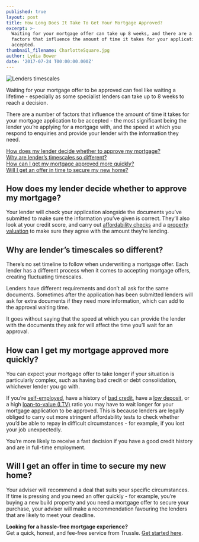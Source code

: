 ```yaml
---
published: true
layout: post
title: How Long Does It Take To Get Your Mortgage Approved?
excerpt: >-
  Waiting for your mortgage offer can take up 8 weeks, and there are a number of
  factors that influence the amount of time it takes for your application to be
  accepted. 
thumbnail_filename: CharlotteSquare.jpg
author: Lydia Bower
date: '2017-07-24 T00:00:00.000Z'
---
```

![Lenders timescales]({{site.baseurl}}/images/post_images/lenderstimelines.jpg)


Waiting for your mortgage offer to be approved can feel like waiting a lifetime - especially as some specialist lenders can take up to 8 weeks to reach a decision.

There are a number of factors that influence the amount of time it takes for your mortgage application to be accepted - the most significant being the lender you’re applying for a mortgage with, and the speed at which you respond to enquiries and provide your lender with the information they need. 

[How does my lender decide whether to approve my mortgage? ](#how-does-my-lender-decide-whether-to-approve-my-mortgage-)  
[Why are lender’s timescales so different?](#why-are-lenders-timescales-so-different)  
[How can I get my mortgage approved more quickly?](#how-can-i-get-my-mortgage-approved-more-quickly)  
[Will I get an offer in time to secure my new home?](#will-i-get-an-offer-in-time-to-secure-my-new-home)  

## How does my lender decide whether to approve my mortgage? 
Your lender will check your application alongside the documents you’ve submitted to make sure the information you’ve given is correct. They’ll also look at your credit score, and carry out [affordability checks](https://trussle.com/blog/how-salary-affects-mortgage "affordability checks") and a [property valuation](https://trussle.com/blog/property-valuations-when-applying-for-a-mortgage "Property valuation") to make sure they agree with the amount they’re lending. 


## Why are lender’s timescales so different?
There’s no set timeline to follow when underwriting a mortgage offer. Each lender has a different process when it comes to accepting mortgage offers, creating fluctuating timescales. 

Lenders have different requirements and don’t all ask for the same documents. Sometimes after the application has been submitted lenders will ask for extra documents if they need more information, which can add to the approval waiting time.

It goes without saying that the speed at which you can provide the lender with the documents they ask for will affect the time you’ll wait for an approval.  


## How can I get my mortgage approved more quickly?
You can expect your mortgage offer to take longer if your situation is particularly complex, such as having bad credit or debt consolidation, whichever lender you go with. 

If you’re [self-employed](https://trussle.com/blog/getting-a-mortgage-self-employed), have a history of [bad credit](https://trussle.com/blog/getting-a-mortgage-with-bad-credit), have a [low deposit](https://trussle.com/blog/how-your-deposit-affects-your-mortgage-rate), or a high [loan-to-value (LTV)](https://trussle.com/blog/how-your-deposit-affects-your-mortgage-rate) ratio you may have to wait longer for your mortgage application to be approved. This is because lenders are legally obliged to carry out more stringent affordability tests to check whether you’d be able to repay in difficult circumstances - for example, if you lost your job unexpectedly. 

You’re more likely to receive a fast decision if you have a good credit history and are in full-time employment.


## Will I get an offer in time to secure my new home?
Your adviser will recommend a deal that suits your specific circumstances. If time is pressing and you need an offer quickly - for example, you’re buying a new build property and you need a mortgage offer to secure your purchase, your adviser will make a recommendation favouring the lenders that are likely to meet your deadline. 

**Looking for a hassle-free mortgage experience?**  
Get a quick, honest, and fee-free service from Trussle. [Get started here](https://trussle.com/?utm_source=blog&utm_medium=get-started-cta&utm_campaign=170503 "Get started with Trussle"). 
